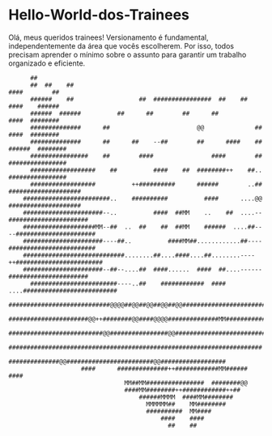 # Hello-World-dos-Trainees

Olá, meus queridos trainees! Versionamento é fundamental, independentemente da área que vocês escolherem. Por isso, todos precisam aprender o mínimo sobre o assunto para garantir um trabalho organizado e eficiente.
                                                                                                    
                                                                                     
                                                                                                    
          ##                                                                                        
          ##  ##    ##                                                            ####        ##    
          ######    ##                  ##  ################  ##    ##            ####    ######    
          ######  ######          ##      ##        ##      ##                    ####  ########    
          ##############      ##                        @@              ##        ####  ########    
          ##############      ##      ##    --##        ##      ####    ##      ######  ########    
          ################    ##        ####                ####        ##      ################    
          ##################    ##          ####    ##  ########++    ##..      ################    
          ##################          ++##########      ######        ..##  ####################    
        ########################..    ##########          ####      ....@@  ####################    
        ######################--..          ####  ##MM    ..    ##  ....--######################    
        ####################MM--##  ..  ##    ##  ##MM    ######  ....##----######################  
        ######################----##..          ####MM##............##----########################  
        ############################........##....####....##........----++########################  
        ######################--##--....##  ####......  ####  ##....------######################    
          ########################----..##    ############  ####  ....##########################    
          ############################@@@@##@@##@@##@@##@@####################################      
              ######################@@++########@@####@@@@##############MM##################        
                ##########################@@################@@############################          
                  ######################################################################            
                      ##############@@########################@@##################                  
                        ####      ##############++############MM######      ####                    
                                    MM##MM################  ########@@                              
                                    ####MM########++############++##                                
                                        ######MMMM  ####MM########                                  
                                          MMMMMM##    MM########                                    
                                          ##########  MM####                                        
                                              ####    ####                                          
                                                ##    ##                                          
                                                                                                    
                                                                                                    
                                                                                                    
                                                                                                    
                                                                                                    
                                                                                                                                                                      
                                                                                                                                                                                                        
                                                                                                                                                                                                        
                                                                                                                                                                                                        
                                                                                                                                                                                                        
                                                                                                                                                                                                        
                                                                                                                                                                                                        
